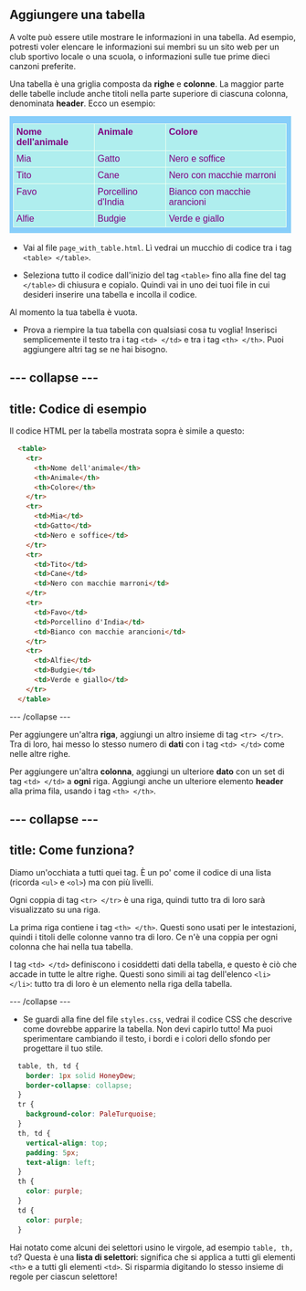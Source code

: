## Aggiungere una tabella

A volte può essere utile mostrare le informazioni in una tabella. Ad esempio, potresti voler elencare le informazioni sui membri su un sito web per un club sportivo locale o una scuola, o informazioni sulle tue prime dieci canzoni preferite.

Una tabella è una griglia composta da **righe** e **colonne**. La maggior parte delle tabelle include anche titoli nella parte superiore di ciascuna colonna, denominata **header**. Ecco un esempio:

![Esempio di informazioni in una tabella](images/egTableResult.png)

- Vai al file `page_with_table.html`. Lì vedrai un mucchio di codice tra i tag `<table> </table>`.

- Seleziona tutto il codice dall'inizio del tag `<table>` fino alla fine del tag `</table>` di chiusura e copialo. Quindi vai in uno dei tuoi file in cui desideri inserire una tabella e incolla il codice.

Al momento la tua tabella è vuota.

- Prova a riempire la tua tabella con qualsiasi cosa tu voglia! Inserisci semplicemente il testo tra i tag `<td> </td>` e tra i tag `<th> </th>`. Puoi aggiungere altri tag se ne hai bisogno.

--- collapse ---
---
title: Codice di esempio
---

Il codice HTML per la tabella mostrata sopra è simile a questo:

```html
  <table>
    <tr>
      <th>Nome dell'animale</th>
      <th>Animale</th>
      <th>Colore</th>
    </tr>
    <tr>
      <td>Mia</td>
      <td>Gatto</td>
      <td>Nero e soffice</td>
    </tr>
    <tr>
      <td>Tito</td>
      <td>Cane</td>
      <td>Nero con macchie marroni</td>
    </tr>
    <tr>
      <td>Favo</td>
      <td>Porcellino d'India</td>
      <td>Bianco con macchie arancioni</td>
    </tr>
    <tr>
      <td>Alfie</td>
      <td>Budgie</td>
      <td>Verde e giallo</td>
    </tr>
  </table>
```

--- /collapse ---

Per aggiungere un'altra **riga**, aggiungi un altro insieme di tag `<tr> </tr>`. Tra di loro, hai messo lo stesso numero di **dati** con i tag `<td> </td>` come nelle altre righe.

Per aggiungere un'altra **colonna**, aggiungi un ulteriore **dato** con un set di tag `<td> </td>` a **ogni** riga. Aggiungi anche un ulteriore elemento **header** alla prima fila, usando i tag `<th> </th>`.

--- collapse ---
---
title: Come funziona?
---

Diamo un'occhiata a tutti quei tag. È un po' come il codice di una lista (ricorda `<ul>` e `<ol>`) ma con più livelli.

Ogni coppia di tag `<tr> </tr>` è una riga, quindi tutto tra di loro sarà visualizzato su una riga.

La prima riga contiene i tag `<th> </th>`. Questi sono usati per le intestazioni, quindi i titoli delle colonne vanno tra di loro. Ce n'è una coppia per ogni colonna che hai nella tua tabella.

I tag `<td> </td>` definiscono i cosiddetti dati della tabella, e questo è ciò che accade in tutte le altre righe. Questi sono simili ai tag dell'elenco `<li> </li>`: tutto tra di loro è un elemento nella riga della tabella.

--- /collapse ---

- Se guardi alla fine del file `styles.css`, vedrai il codice CSS che descrive come dovrebbe apparire la tabella. Non devi capirlo tutto! Ma puoi sperimentare cambiando il testo, i bordi e i colori dello sfondo per progettare il tuo stile.

```css
  table, th, td {
    border: 1px solid HoneyDew;
    border-collapse: collapse;
  }
  tr {
    background-color: PaleTurquoise;
  }
  th, td {
    vertical-align: top;
    padding: 5px;
    text-align: left;
  }
  th {
    color: purple;
  }
  td {
    color: purple;
  }
```

Hai notato come alcuni dei selettori usino le virgole, ad esempio `table, th, td`? Questa è una **lista di selettori**: significa che si applica a tutti gli elementi `<th>` e a tutti gli elementi `<td>`. Si risparmia digitando lo stesso insieme di regole per ciascun selettore!
